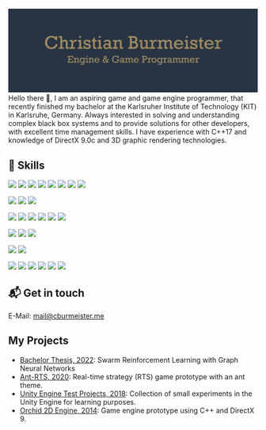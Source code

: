 ![Banner](./src/assets/banner.png)
Hello there 👋,
I am an aspiring game and game engine programmer, that recently finished my bachelor at the Karlsruher Institute of Technology (KIT) in Karlsruhe, Germany. Always interested in solving and understanding complex black box systems and to provide solutions for other developers, with excellent time management skills. I have experience with C++17 and knowledge of DirectX 9.0c and 3D graphic rendering technologies.

## 💼 Skills

![](https://img.shields.io/badge/Code-C++-informational?style=plastic&logo=cplusplus&logoColor=white&color=283443)
![](https://img.shields.io/badge/Code-CSharp-informational?style=plastic&logo=csharp&logoColor=white&color=283443)
![](https://img.shields.io/badge/Code-Python-informational?style=plastic&logo=python&logoColor=white&color=283443)
![](https://img.shields.io/badge/Code-HTML-informational?style=plastic&logo=html5&logoColor=white&color=283443)
![](https://img.shields.io/badge/Code-CSS-informational?style=plastic&logo=css3&logoColor=white&color=283443)
![](https://img.shields.io/badge/Code-Typescript-informational?style=plastic&logo=typescript&logoColor=white&color=283443)
![](https://img.shields.io/badge/Code-Angular-informational?style=plastic&logo=angular&logoColor=white&color=283443)
![](https://img.shields.io/badge/Code-Java-informational?style=plastic&logo=java&logoColor=white&color=283443)

![](https://img.shields.io/badge/Engine-Godot_Engine-informational?style=plastic&logo=godotengine&logoColor=white&color=283443)
![](https://img.shields.io/badge/Engine-Unity-informational?style=plastic&logo=unity&logoColor=white&color=283443)
![](https://img.shields.io/badge/Engine-RPG_Maker_2003-informational?style=plastic&logoColor=white&color=283443)

![](https://img.shields.io/badge/Software-Visual_Studio-informational?style=plastic&logo=visualstudio&logoColor=white&color=283443)
![](https://img.shields.io/badge/Software-Visual_Studio_Code-informational?style=plastic&logo=visualstudiocode&logoColor=white&color=283443)
![](https://img.shields.io/badge/Software-GitHub-informational?style=plastic&logo=github&logoColor=white&color=283443)
![](https://img.shields.io/badge/Software-Trello-informational?style=plastic&logo=trello&logoColor=white&color=283443)
![](https://img.shields.io/badge/Software-Microsoft_Office-informational?style=plastic&logo=microsoftoffice&logoColor=white&color=283443)
![](https://img.shields.io/badge/Software-Tiled-informational?style=plastic&logo=&logoColor=white&color=283443)

![](https://img.shields.io/badge/Tool-Git-informational?style=plastic&logo=git&logoColor=white&color=283443)
![](https://img.shields.io/badge/Tool-CMake-informational?style=plastic&logo=cmake&logoColor=white&color=283443)
![](https://img.shields.io/badge/Tool-SCons-informational?style=plastic&logo=&logoColor=white&color=283443)

![](https://img.shields.io/badge/OS-Windows-informational?style=plastic&logo=windows&logoColor=white&color=283443)
![](https://img.shields.io/badge/OS-Linux-informational?style=plastic&logo=linux&logoColor=white&color=283443)

![](https://img.shields.io/badge/API-DirectX_9.0c-informational?style=plastic&logo=&logoColor=white&color=283443)
![](https://img.shields.io/badge/API-OpenGL_4.5-informational?style=plastic&logo=opengl&logoColor=white&color=283443)
![](https://img.shields.io/badge/API-GLSL-informational?style=plastic&logo=&logoColor=white&color=283443)
![](https://img.shields.io/badge/API-OpenMP-informational?style=plastic&logo=&logoColor=white&color=283443)
![](https://img.shields.io/badge/API-NumPy-informational?style=plastic&logo=numpy&logoColor=white&color=283443)
![](https://img.shields.io/badge/API-PyTorch-informational?style=plastic&logo=pytorch&logoColor=white&color=283443)

## 📬 Get in touch
E-Mail: mail@cburmeister.me

## My Projects
- [Bachelor Thesis, 2022](https://github.com/lifebu/BachelorThesis): Swarm Reinforcement Learning with Graph Neural Networks
- [Ant-RTS, 2020](https://github.com/lifebu/Ant-RTS): Real-time strategy (RTS) game prototype with an ant theme. 
- [Unity Engine Test Projects, 2018](https://github.com/lifebu/Unity-Projects): Collection of small experiments in the Unity Engine for learning purposes.
- [Orchid 2D Engine, 2014](https://github.com/lifebu/Orchid-2D-Engine): Game engine prototype using C++ and DirectX 9.

